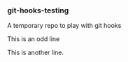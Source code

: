 ### git-hooks-testing

A temporary repo to play with git hooks

This is an odd line

This is another line.

